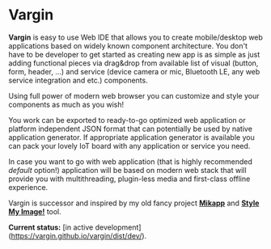 # Vargin
__Vargin__ is easy to use Web IDE that allows you to create mobile/desktop web applications
based on widely known component architecture. You don't have to be developer to
get started as creating new app is as simple as just adding functional pieces via
drag&drop from available list of visual (button, form, header, ...) and service
(device camera or mic, Bluetooth LE, any web service integration and etc.) components.

Using full power of modern web browser you can customize and style your components
as much as you wish!

You work can be exported to ready-to-go optimized web application or platform
independent JSON format that can potentially be used by native application generator.
If appropriate application generator is available you can pack your lovely IoT
board with any application or service you need.

In case you want to go with web application (that is highly recommended _default_ option!)
application will be based on modern web stack that will provide you with
multithreading, plugin-less media and first-class offline experience.

Vargin is successor and inspired by my old fancy project [__Mikapp__](https://www.youtube.com/watch?v=EwzPWSHY7jA) and [__Style My Image!__](http://azasypkin.github.io/style-my-image/) tool.

__Current status:__ [in active development] (https://vargin.github.io/vargin/dist/dev/).
